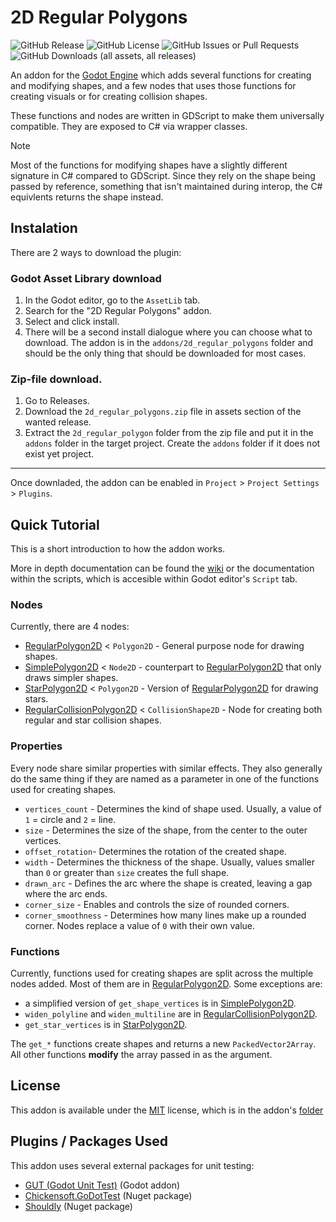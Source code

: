 # 2D Regular Polygons

![GitHub Release](https://img.shields.io/github/v/release/9thAzure/2D_Regular_Polygons)
![GitHub License](https://img.shields.io/github/license/9thAzure/2D_Regular_Polygons)
![GitHub Issues or Pull Requests](https://img.shields.io/github/issues/9thAzure/2D_Regular_Polygons)
![GitHub Downloads (all assets, all releases)](https://img.shields.io/github/downloads/9thAzure/2D_Regular_Polygons/total)

An addon for the  [Godot Engine](https://godotengine.org/) which adds several functions for creating and modifying shapes,
and a few nodes that uses those functions for creating visuals or for creating collision shapes.

These functions and nodes are written in GDScript to make them universally compatible.
They are exposed to C# via wrapper classes. 

> [!NOTE]
> Most of the functions for modifying shapes have a slightly different signature in C# compared to GDScript.
> Since they rely on the shape being passed by reference, something that isn't maintained during interop,
> the C# equivlents returns the shape instead.

## Instalation

There are 2 ways to download the plugin:

### Godot Asset Library download
1. In the Godot editor, go to the `AssetLib` tab.
2. Search for the "2D Regular Polygons" addon.
3. Select and click install.
4. There will be a second install dialogue where you can choose what to download.
    The addon is in the `addons/2d_regular_polygons` folder and should be the only thing that should be downloaded for most cases.

### Zip-file download.
1. Go to Releases.
2. Download the `2d_regular_polygons.zip` file in assets section of the wanted release.
3. Extract the `2d_regular_polygon` folder from the zip file and put it in the `addons` folder in the target project.
    Create the `addons` folder if it does not exist yet project.

***

Once downladed, the addon can be enabled in `Project` > `Project Settings` > `Plugins`.

## Quick Tutorial

This is a short introduction to how the addon works.

More in depth documentation can be found the [wiki](https://github.com/9thAzure/2D_Regular_Polygons/wiki)
or the documentation within the scripts, which is accesible within Godot editor's `Script` tab.

### Nodes

Currently, there are 4 nodes:
- [RegularPolygon2D] < `Polygon2D` - General purpose node for drawing shapes. 
- [SimplePolygon2D] < `Node2D` - counterpart to [RegularPolygon2D] that only draws simpler shapes.
- [StarPolygon2D] < `Polygon2D` - Version of [RegularPolygon2D] for drawing stars.
- [RegularCollisionPolygon2D] < `CollisionShape2D` - Node for creating both regular and star collision shapes.

### Properties

Every node share similar properties with similar effects.
They also generally do the same thing if they are named as a parameter in one of the functions used for creating shapes.

- `vertices_count` - Determines the kind of shape used. Usually, a value of `1` = circle and `2` = line.
- `size` - Determines the size of the shape, from the center to the outer vertices.
- `offset_rotation`- Determines the rotation of the created shape.
- `width` - Determines the thickness of the shape. Usually, values smaller than `0` or greater than `size` creates the full shape.
- `drawn_arc` - Defines the arc where the shape is created, leaving a gap where the arc ends.
- `corner_size` - Enables and controls the size of rounded corners.
- `corner_smoothness` - Determines how many lines make up a rounded corner. Nodes replace a value of `0` with their own value.

### Functions

Currently, functions used for creating shapes are split across the multiple nodes added.
Most of them are in [RegularPolygon2D].
Some exceptions are:

- a simplified version of `get_shape_vertices` is in [SimplePolygon2D].
- `widen_polyline` and `widen_multiline` are in [RegularCollisionPolygon2D].
- `get_star_vertices` is in [StarPolygon2D].

The `get_*` functions create shapes and returns a new `PackedVector2Array`.
All other functions **modify** the array passed in as the argument.

## License

This addon is available under the [MIT](https://mit-license.org/) license,
which is in the addon's [folder](/addons/2d_regular_polygons/LICENSE.txt)

## Plugins / Packages Used

This addon uses several external packages for unit testing:
- [GUT (Godot Unit Test)](https://github.com/bitwes/Gut) (Godot addon)
- [Chickensoft.GoDotTest](https://github.com/chickensoft-games/GoDotTest) (Nuget package)
- [Shouldly](https://github.com/shouldly/shouldly) (Nuget package)

[RegularPolygon2D]: (/addons/2d_regular_polygons/regular_polygon_2d/regular_polygon_2d.gd)
[SimplePolygon2D]: (/addons/2d_regular_polygons/simple_polygon_2d/simple_polygon_2d.gd)
[RegularCollisionPolygon2D]: (/addons/2d_regular_polygons/regular_collision_polygon_2d/regular_collision_polygon_2d.gd)
[StarPolygon2D]: (/addons/2d_regular_polygons/star_polygon_2d/star_polygon_2d.gd)
